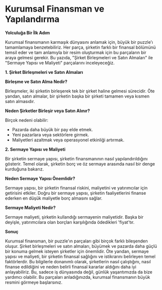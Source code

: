 # Kurumsal Finansman ve Yapılandırma

**Yolculuğa Bir İlk Adım**

Kurumsal finansmanın karmaşık dünyasını anlamak için, büyük bir puzzle'ı tamamlamaya benzetebiliriz. Her parça, şirketin farklı bir finansal bölümünü temsil eder ve tam anlamıyla bir resim oluşturmak için bu parçaların bir araya gelmesi gerekir. Bu yazıda, "Şirket Birleşmeleri ve Satın Almaları" ile "Sermaye Yapısı ve Maliyeti" parçalarını inceleyeceğiz.

**1. Şirket Birleşmeleri ve Satın Almaları**

**Birleşme ve Satın Alma Nedir?**

Birleşmeler, iki şirketin birleşerek tek bir şirket haline gelmesi sürecidir. Öte yandan, satın almalar, bir şirketin başka bir şirketi tamamen veya kısmen satın almasıdır.

**Neden Şirketler Birleşir veya Satın Alınır?**

Birçok nedeni olabilir:

* Pazarda daha büyük bir pay elde etmek.
* Yeni pazarlara veya sektörlere girmek.
* Maliyetleri azaltmak veya operasyonel etkinliği artırmak.

**2. Sermaye Yapısı ve Maliyeti**

Bir şirketin sermaye yapısı, şirketin finansmanının nasıl yapılandırıldığını gösterir. Temel olarak, şirketin borç ve öz sermaye arasında nasıl bir denge kurduğuna bakarız.

**Neden Sermaye Yapısı Önemlidir?**

Sermaye yapısı, bir şirketin finansal riskini, maliyetini ve yatırımcılar için getirisini etkiler. Doğru bir sermaye yapısı, şirketin faaliyetlerini finanse ederken en düşük maliyetle borç almasını sağlar.

**Sermaye Maliyeti Nedir?**

Sermaye maliyeti, şirketin kullandığı sermayenin maliyetidir. Başka bir deyişle, yatırımcılara olan borçları karşılığında ödedikleri 'fiyat'tır.

**Sonuç**

Kurumsal finansman, bir puzzle'ın parçaları gibi birçok farklı bileşenden oluşur. Şirket birleşmeleri ve satın almaları, büyümek ve pazarda daha güçlü bir konuma gelmek isteyen şirketler için önemlidir. Öte yandan, sermaye yapısı ve maliyeti, bir şirketin finansal sağlığını ve istikrarını belirleyen temel faktörlerdir. Bu bilgilerle donanımlı olarak, şirketlerin nasıl çalıştığını, nasıl finanse edildiğini ve neden belirli finansal kararlar aldığını daha iyi anlayabiliriz. Bu, sadece iş dünyasında değil, günlük yaşantımızda da bize yardımcı olabilir. Bu parçaları anladığınızda, kurumsal finansmanın büyük resmini görmeye başlarsınız.
